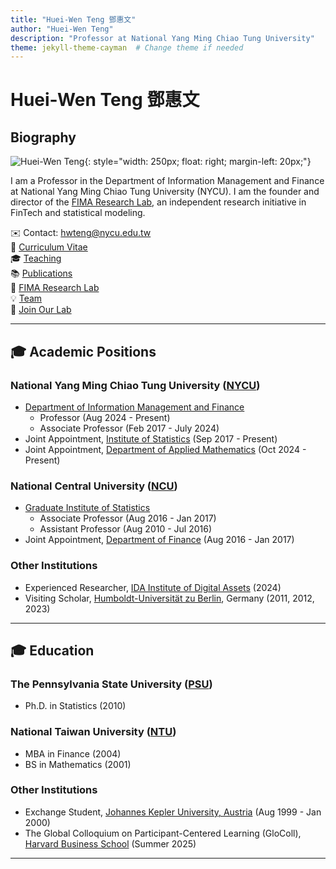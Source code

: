 ```yaml
---
title: "Huei-Wen Teng 鄧惠文"
author: "Huei-Wen Teng"
description: "Professor at National Yang Ming Chiao Tung University"
theme: jekyll-theme-cayman  # Change theme if needed
---
```


# Huei-Wen Teng 鄧惠文

## Biography
![Huei-Wen Teng](https://i.imgur.com/K3qUn90.jpg){: style="width: 250px; float: right; margin-left: 20px;"}

I am a Professor in the Department of Information Management and Finance at National Yang Ming Chiao Tung University (NYCU). I am the founder and director of the [FIMA Research Lab](https://venteng.github.io/FIMA_Research_Lab.html), an independent research initiative in FinTech and statistical modeling.

✉️ Contact: hwteng@nycu.edu.tw<br>
📄 [Curriculum Vitae](https://drive.google.com/file/d/1jiX6srR1sRtwqQJYLYhSiajoYhJhTn2p/view?usp=share_link)<br>
🎓 [Teaching](https://venteng.github.io/Teaching/README.html)<br>
📚 [Publications](https://venteng.github.io/Publication.html)<br>
🌟 [FIMA Research Lab](https://venteng.github.io/FIMA_Research_Lab.html)<br>
💡 [Team](https://venteng.github.io/LAB_Recruitment/Students.html)<br>
🚀 [Join Our Lab](https://venteng.github.io/LAB_Recruitment/README.html)<br>

<!-- -->
<!--🔗 [More about me](https://venteng.github.io/bio.html)  -->
<!-- 📚 Google Scholar: [HDPf0-IAAAAJ](https://scholar.google.com/citations?user=HDPf0-IAAAAJ&hl=en)  -->
<!--📄 SSRN: [378952](https://papers.ssrn.com/sol3/cf_dev/AbsByAuth.cfm?per_id=3789459)  -->

---

## 🎓 Academic Positions

### National Yang Ming Chiao Tung University ([NYCU](https://www.nycu.edu.tw/))
- [Department of Information Management and Finance](https://imf.nctu.edu.tw/)
  - Professor (Aug 2024 - Present)
  - Associate Professor (Feb 2017 - July 2024)
- Joint Appointment, [Institute of Statistics](https://stat.nycu.edu.tw/) (Sep 2017 - Present)
- Joint Appointment, [Department of Applied Mathematics](https://www.math.nycu.edu.tw/)  (Oct 2024 - Present)


### National Central University ([NCU](https://www.ncu.edu.tw/))
- [Graduate Institute of Statistics](http://www.stat.ncu.edu.tw/) 
  - Associate Professor (Aug 2016 - Jan 2017)
  - Assistant Professor (Aug 2010 - Jul 2016)
- Joint Appointment, [Department of Finance](https://fm.mgt.ncu.edu.tw/zh-TW) (Aug 2016 - Jan 2017)

### Other Institutions
- Experienced Researcher, [IDA Institute of Digital Assets](https://ida.ase.ro) (2024)
- Visiting Scholar, [Humboldt-Universität zu Berlin](https://www.hu-berlin.de/en), Germany (2011, 2012, 2023)

---

## 🎓 Education

### The Pennsylvania State University ([PSU](https://www.psu.edu/))

- Ph.D. in Statistics (2010)  

### National Taiwan University ([NTU](https://www.ntu.edu.tw/))
- MBA in Finance (2004)  
- BS in Mathematics (2001)

### Other Institutions

- Exchange Student, [Johannes Kepler University, Austria](https://www.jku.at) (Aug 1999 - Jan 2000)
- The Global Colloquium on Participant-Centered Learning (GloColl), [Harvard Business School](https://www.exed.hbs.edu) (Summer 2025)


<!--🌏 [Map, Food, Smiles](https://venteng.github.io/MFS.html)

💡 [Thoughts & Insights](https://venteng.github.io/thoughts/README.html)  

## 📚 Additional Resources


-->



---
